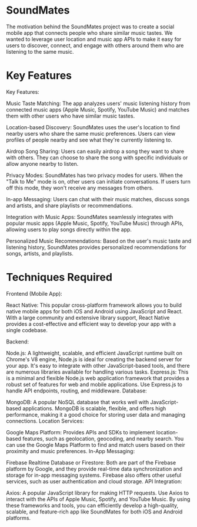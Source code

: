 # SoundMates

The motivation behind the SoundMates project was to create a social mobile app that connects people who share similar music tastes. We wanted to leverage user location and music app APIs to make it easy for users to discover, connect, and engage with others around them who are listening to the same music.

# Key Features

Key Features:

Music Taste Matching:
The app analyzes users' music listening history from connected music apps (Apple Music, Spotify, YouTube Music) and matches them with other users who have similar music tastes.

Location-based Discovery:
SoundMates uses the user's location to find nearby users who share the same music preferences. Users can view profiles of people nearby and see what they're currently listening to.

Airdrop Song Sharing:
Users can easily airdrop a song they want to share with others. They can choose to share the song with specific individuals or allow anyone nearby to listen.

Privacy Modes:
SoundMates has two privacy modes for users. When the "Talk to Me" mode is on, other users can initiate conversations. If users turn off this mode, they won't receive any messages from others.

In-app Messaging:
Users can chat with their music matches, discuss songs and artists, and share playlists or recommendations.

Integration with Music Apps:
SoundMates seamlessly integrates with popular music apps (Apple Music, Spotify, YouTube Music) through APIs, allowing users to play songs directly within the app.

Personalized Music Recommendations:
Based on the user's music taste and listening history, SoundMates provides personalized recommendations for songs, artists, and playlists.

# Techniques Required

Frontend (Mobile App):

React Native: This popular cross-platform framework allows you to build native mobile apps for both iOS and Android using JavaScript and React. With a large community and extensive library support, React Native provides a cost-effective and efficient way to develop your app with a single codebase.

Backend:

Node.js: A lightweight, scalable, and efficient JavaScript runtime built on Chrome's V8 engine, Node.js is ideal for creating the backend server for your app. It's easy to integrate with other JavaScript-based tools, and there are numerous libraries available for handling various tasks.
Express.js: This is a minimal and flexible Node.js web application framework that provides a robust set of features for web and mobile applications. Use Express.js to handle API endpoints, routing, and middleware.
Database:

MongoDB: A popular NoSQL database that works well with JavaScript-based applications. MongoDB is scalable, flexible, and offers high performance, making it a good choice for storing user data and managing connections.
Location Services:

Google Maps Platform: Provides APIs and SDKs to implement location-based features, such as geolocation, geocoding, and nearby search. You can use the Google Maps Platform to find and match users based on their proximity and music preferences.
In-App Messaging:

Firebase Realtime Database or Firestore: Both are part of the Firebase platform by Google, and they provide real-time data synchronization and storage for in-app messaging systems. Firebase also offers other useful services, such as user authentication and cloud storage.
API Integration:

Axios: A popular JavaScript library for making HTTP requests. Use Axios to interact with the APIs of Apple Music, Spotify, and YouTube Music.
By using these frameworks and tools, you can efficiently develop a high-quality, scalable, and feature-rich app like SoundMates for both iOS and Android platforms.
